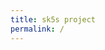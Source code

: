 ```yaml
---
title: sk5s project
permalink: /
---
```

<script>
  window.location.replace("https://sk5s.com")
</script>
<script async src="https://pagead2.googlesyndication.com/pagead/js/adsbygoogle.js?client=ca-pub-3131591813097395"
     crossorigin="anonymous"></script>